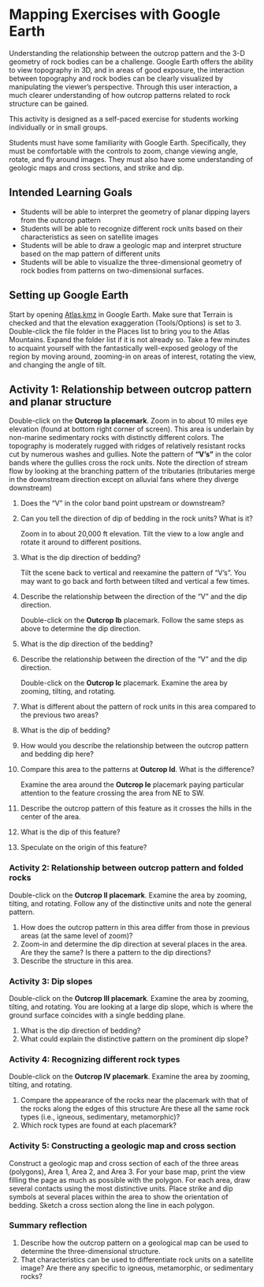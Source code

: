 # Mapping Exercises with Google Earth

Understanding the relationship between the outcrop pattern and the 3-D geometry of rock bodies can be a challenge.
Google Earth offers the ability to view topography in 3D, and in areas of good exposure, the interaction between topography and rock bodies can be clearly visualized by manipulating the viewer’s perspective.  Through this user interaction, a much clearer understanding of how outcrop patterns related to rock structure can be gained.

This activity is designed as a self-paced exercise for students working individually or in small groups.

Students must have some familiarity with Google Earth.  Specifically, they must be comfortable with the controls to zoom, change viewing angle, rotate, and fly around images.  They must also have some understanding of geologic maps and cross sections, and strike and dip.

## Intended Learning Goals

- Students will be able to interpret the geometry of planar dipping layers from the outcrop pattern
- Students will be able to recognize different rock units based on their characteristics as seen on satellite images
- Students will be able to draw a geologic map and interpret structure based on the map pattern of different units
- Students will be able to visualize the three-dimensional geometry of rock bodies from patterns on two-dimensional surfaces.

## Setting up Google Earth

Start by opening [Atlas.kmz](Exercices/Ressources/Atlas.kmz) in Google Earth.  Make sure that Terrain is checked and that the elevation exaggeration (Tools/Options) is set to 3.  Double-click the file folder in the Places list to bring you to the Atlas Mountains.  Expand the folder list if it is not already so.  Take a few minutes to acquaint yourself with the fantastically well-exposed geology of the region by moving around, zooming-in on areas of interest, rotating the view, and changing the angle of tilt.

## Activity 1: Relationship between outcrop pattern and planar structure

Double-click on the **Outcrop Ia placemark**.  Zoom in to about 10 miles eye elevation (found at bottom right corner of screen).  This area is underlain by non-marine sedimentary rocks with distinctly different colors.  The topography is moderately rugged with ridges of relatively resistant rocks cut by numerous washes and gullies.  Note the pattern of **“V’s”** in the color bands where the gullies cross the rock units.  Note the direction of stream flow by looking at the branching pattern of the tributaries (tributaries merge in the downstream direction except on alluvial fans where they diverge downstream)

1. Does the “V” in the color band point upstream or downstream?
2. Can you tell the direction of dip of bedding in the rock units?  What is it?

   Zoom in to about 20,000 ft elevation.  Tilt the view to a low angle and rotate it around to different positions.

3. What is the dip direction of bedding?

   Tilt the scene back to vertical and reexamine the pattern of “V’s”.  You may want to go back and forth between tilted and vertical a few times.  

4. Describe the relationship between the direction of the “V” and the dip direction.

   Double-click on the **Outcrop Ib** placemark.  Follow the same steps as above to determine the dip direction.

5. What is the dip direction of the bedding?
6. Describe the relationship between the direction of the “V” and the dip direction.

   Double-click on the **Outcrop Ic** placemark.  Examine the area by zooming, tilting, and rotating.

7. What is different about the pattern of rock units in this area compared to the previous two areas?
8. What is the dip of bedding?
9. How would you describe the relationship between the outcrop pattern and bedding dip here?
10. Compare this area to the patterns at **Outcrop Id**.  What is the difference?

    Examine the area around the **Outcrop Ie** placemark paying particular attention to the feature crossing the area from NE to SW.

10. Describe the outcrop pattern of this feature as it crosses the hills in the center of the area.
11. What is the dip of this feature?
12. Speculate on the origin of this feature?

### Activity 2: Relationship between outcrop pattern and folded rocks

Double-click on the **Outcrop II placemark**.  Examine the area by zooming, tilting, and rotating.  Follow any of the distinctive units and note the general pattern.

1. How does the outcrop pattern in this area differ from those in previous areas (at the same level of zoom)?
2. Zoom-in and determine the dip direction at several places in the area.  Are they the same?  Is there a pattern to the dip directions?
3. Describe the structure in this area.

### Activity 3: Dip slopes

Double-click on the **Outcrop III placemark**.  Examine the area by zooming, tilting, and rotating.  You are looking at a large dip slope, which is where the ground surface coincides with a single bedding plane.  

1. What is the dip direction of bedding?
2. What could explain the distinctive pattern on the prominent dip slope?

### Activity 4: Recognizing different rock types

Double-click on the **Outcrop IV placemark**.  Examine the area by zooming, tilting, and rotating.

1. Compare the appearance of the rocks near the placemark with that of the rocks along the edges of this structure  Are these all the same rock types (i.e., igneous, sedimentary, metamorphic)?
2. Which rock types are found at each placemark?

### Activity 5: Constructing a geologic map and cross section

Construct a geologic map and cross section of each of the three areas (polygons), Area 1, Area 2, and Area 3.  For your base map, print the view filling the page as much as possible with the polygon.  For each area, draw several contacts using the most distinctive units.  Place strike and dip symbols at several places within the area to show the orientation of bedding.  Sketch a cross section along the line in each polygon.

### Summary reflection

1. Describe how the outcrop pattern on a geological map can be used to determine the three-dimensional structure.
2. That characteristics can be used to differentiate rock units on a satellite image?  Are there any specific to igneous, metamorphic, or sedimentary rocks?
